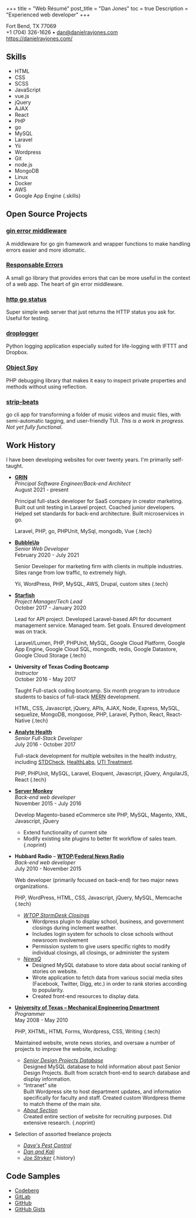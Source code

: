 +++
title = "Web Résumé"
post_title = "Dan Jones"
toc = true
Description = "Experienced web developer"
+++

<section id="contact">

Fort Bend, TX 77069   
+1 (704) 326-1626 &bull; [dan&#x40;danielrayjones&#x2e;com](mailto:dan&#x40;danielrayjones&#x2e;com)
<span class="printonly"><br/>https://danielrayjones.com/</span>

</section>

<section id="summary">

## Skills

- HTML
- CSS
- SCSS
- JavaScript
- vue.js
- jQuery
- AJAX
- React
- PHP
- go
- MySQL
- Laravel
- Yii
- Wordpress
- Git
- node.js
- MongoDB
- Linux
- Docker
- AWS
- Google App Engine
{.skills}

</section>

<section id="projects">

## Open Source Projects

<section class="projects">

<section class="project">

### [gin error middleware](https://pkg.go.dev/codeberg.org/danjones000/gin-error-handler)

A middleware for go gin framework and wrapper functions to make handling errors easier and more idiomatic.

</section>

<section class="project">

### [Responsable Errors](https://pkg.go.dev/codeberg.org/danjones000/responsable-errors)

A small go library that provides errors that can be more useful in the context of a web app. The heart of gin error middleware.

</section>

<section class="project">

### [http go status](https://codeberg.org/danjones000/http-go-status)

Super simple web server that just returns the HTTP status you ask for. Useful for testing.

</section>

<section class="project">

### [droplogger](https://gitlab.com/danjones000/droplogger)

Python logging application especially suited for life-logging with IFTTT and Dropbox.

</section>

<section class="project">

### [Object Spy](https://packagist.org/packages/danjones000/object-spy)

PHP debugging library that makes it easy to inspect private properties and methods without using reflection.

</section>

<section class="project">

### [strip-beats](https://codeberg.org/danjones000/strip-beats)

go cli app for transforming a folder of music videos and music files, with semi-automatic tagging, and user-friendly TUI. *This is a work in progress. Not yet fully functional.*

</section>

</section>

</section>

<section id="workhistory">

## Work History

I have been developing websites for over twenty years. I'm primarily self-taught.

- [**GRIN**](https://grin.co)   
  *Principal Software Engineer/Back-end Architect*   
  <span class="work-period"><time datetime="2021-08">August 2021</time> - present</span>
  
  Principal full-stack developer for SaaS company in creator marketing. Built out unit testing in Laravel project. Coached junior developers. Helped set standards for back-end architecture.
  Built microservices in go.
  
  Laravel, PHP, go, PHPUnit, MySql, mongodb, Vue
  {.tech}
- [**BubbleUp**](https://www.bubbleup.net/)   
  *Senior Web Developer*   
  <span class="work-period"><time datetime="2020-02">February 2020</time> - <time datetime="2021-07">July 2021</time></span>
  
  Senior Developer for marketing firm with clients in multiple industries. Sites range from low traffic, to extremely high.
  
  Yii, WordPress, PHP, MySQL, AWS, Drupal, custom sites
  {.tech}
- [**Starfish**](https://www.raven.com/)   
  *Project Manager/Tech Lead*   
  <span class="work-period"><time datetime="2017-10">October 2017</time> - <time datetime="2020-01">January 2020</time></span>
  
  Lead for API project. Developed Laravel-based API for document management service. Managed team. Set goals. Ensured development was on track.
  
  Laravel/Lumen, PHP, PHPUnit, MySQL, Google Cloud Platform, Google App Engine, Google Cloud SQL, mongodb, redis, Google Datastore, Google Cloud Storage
  {.tech}
- **University of Texas Coding Bootcamp**   
  *Instructor*   
  <span class="work-period"><time datetime="2016-10">October 2016</time> - <time datetime="2017-05">May 2017</time></span>
  
  Taught Full-stack coding bootcamp. Six month program to introduce students to basics of full-stack <abbr title="Mean, Express, React, Node">MERN</abbr> development.
  
  HTML, CSS, Javascript, jQuery, APIs, AJAX, Node, Express, MySQL, sequelize, MongoDB, mongoose, PHP, Laravel, Python, React, React-Native
  {.tech}
- [**Analyte Health**](https://www.analytehealth.com/)   
  *Senior Full-Stack Developer*   
  <span class="work-period"><time datetime="2016-07">July 2016</time> - <time datetime="2017-10">October 2017</time></span>
  
  Full-stack development for multiple websites in the health industry, including [STDCheck](https://www.stdcheck.com/), [HealthLabs](https://www.healthlabs.com), [UTI Treatment](https://www.utitreatment.com/).
  
  PHP, PHPUnit, MySQL, Laravel, Eloquent, Javascript, jQuery, AngularJS, React
  {.tech}
- [**Server Monkey**](https://servermonkey.com/)   
  *Back-end web developer*   
  <span class="work-period"><time datetime="2015-11">November 2015</time> - <time datetime="2016-07">July 2016</time></span>
  
  Develop Magento-based eCommerce site <span class="tech">PHP, MySQL, Magento, XML, Javascript, jQuery</span>

  + Extend functionality of current site
  + Modify existing site plugins to better fit workflow of sales team.
  {.noprint}
- **Hubbard Radio** &ndash; [**WTOP**](https://wtop.com/)/[**Federal News Radio**](https://federalnewsradio.com/)   
  *Back-end web developer*   
  <span class="work-period"><time datetime="2010-07">July 2010</time> - <time datetime="2015-11">November 2015</time></span>
  
  Web developer (primarily focused on back-end) for two major news organizations.
  
  PHP, WordPress, HTML, CSS, Javascript, jQuery, MySQL, Memcache
  {.tech}
  
  + [*WTOP StormDesk Closings*](https://wtop.com/closings-and-delays/)
    * Wordpress plugin to display school, business, and government closings during inclement weather.
    * Includes login system for schools to close schools without newsroom involvement
    * Permission system to give users specific rights to modify individual closings, all closings, or administer the system
  + [*NewsQ*](https://web.archive.org/web/20120113121324/https://wtop.com/?sid=2185984&nid=719&node=1)
    * Designed MySQL database to store data about social ranking of stories on website.
    * Wrote application to fetch data from various social media sites (Facebook, Twitter, Digg, etc.) in order to rank stories according to popularity.
    * Created front-end resources to display data.
- [**University of Texas &ndash; Mechanical Engineering Department**](https://www.me.utexas.edu/)   
  *Programmer*   
  <span class="work-period"><time datetime="2008-05">May 2008</time> - <time datetime="2010-05">May 2010</time></span>
  
  PHP, XHTML, HTML Forms, Wordpress, CSS, Writing
  {.tech}
  
  Maintained website, wrote news stories, and oversaw a number of projects to improve the website<span class="noprint">, including:</span>
  
  + [*Senior Design Projects Database*](https://web.archive.org/web/20090326150754/https://www.me.utexas.edu/sdp/previousprojects.php)   
    Designed MySQL database to hold information about past Senior Design Projects. Built from scratch front-end to search database and display information.
  + &ldquo;Intranet&rdquo; site   
    Built Wordpress site to host department updates, and information specifically for faculty and staff. Created custom Wordpress theme to match theme of the main site.
  + [*About Section*](https://web.archive.org/web/20100609155029/http://www.me.utexas.edu/about/)   
    Created entire section of website for recruiting purposes. Did extensive research.
  {.noprint}
- Selection of assorted freelance projects
  + [*Dave's Pest Control*](https://web.archive.org/web/20010719153431/http://www.davespestcontrol.com/)
  + [*Dan and Kali*](https://web.archive.org/web/20110201140251/http://danandkali.com/)
  + [*Joe Stryker*](https://web.archive.org/web/20090428115520/http://joestryker.com/)
{.history}

</section>

<section id="codesamples">

## Code Samples

- [Codeberg](https://codeberg.org/danjones000)
- [GitLab](https://gitlab.com/danjones000)
- [GitHub](https://github.com/goodevilgenius)
- [GitHub Gists](https://gist.github.com/goodevilgenius)

</section>
